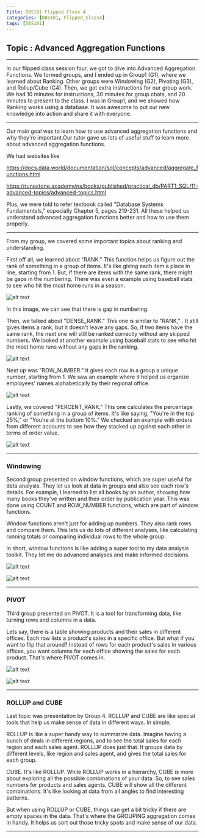 ```yaml
---
Title: DBS101 Flipped Class 4
categories: [DBS101, Flipped_Class4]
tags: [DBS101]
---
```


## Topic : Advanced Aggregation Functions
----

In our flipped class session four, we got to dive into Advanced Aggregation Functions. We formed groups, and I ended up in Group1 (G1), where we learned about Ranking. Other groups were Windowing (G2), Pivoting (G3), and Rollup/Cube (G4). Then, we got extra instructions for our group work. We had 10 minutes for instructions, 30 minutes for group chats, and 20 minutes to present to the class. I was in Group1, and we showed how Ranking works using a database. It was awesome to put our new knowledge into action and share it with everyone.

---
Our main goal was to learn how to use advanced aggregation functions and why they're important.Our tutor gave us lots of useful stuff to learn more about advanced aggregation functions.

We had websites like 

https://docs.data.world/documentation/sql/concepts/advanced/aggregate_functions.html

https://runestone.academy/ns/books/published/practical_db/PART1_SQL/11-advanced-topics/advanced-topics.html  

Plus, we were told to refer textbook called "Database Systems Fundamentals," especially Chapter 5, pages 219-231. All these helped us understand advanced aggregation functions better and how to use them properly.

----
From my group, we covered some important topics about ranking and understanding. 

First off all, we learned about "RANK." This function helps us figure out the rank of something in a group of items. It's like giving each item a place in line, starting from 1. But, if there are items with the same rank, there might be gaps in the numbering. There was even a example using baseball stats to see who hit the most home runs in a season. 

![alt text](<Screenshot from 2024-03-20 23-32-26.png>)

In this image, we can see that there is gap in numbering.

Then, we talked about "DENSE_RANK." This one is similar to "RANK," . It still gives items a rank, but it doesn't leave any gaps. So, if two items have the same rank, the next one will still be ranked correctly without any skipped numbers. We looked at another example using baseball stats to see who hit the most home runs without any gaps in the ranking.

![alt text](<Screenshot from 2024-03-20 23-35-44.png>)

Next up was "ROW_NUMBER."  It gives each row in a group a unique number, starting from 1. We saw an example where it helped us organize employees' names alphabetically by their regional office.

![alt text](<Screenshot from 2024-03-20 23-38-06.png>)

Lastly, we covered "PERCENT_RANK." This one calculates the percentage ranking of something in a group of items. It's like saying, "You're in the top 25%," or "You're at the bottom 10%." We checked an example with orders from different accounts to see how they stacked up against each other in terms of order value.

![alt text](image.png)

---
### Windowing 
Second group presented on window functions, which are super useful for data analysis. They let us look at data in groups and also see each row's details. For example, I learned to list all books by an author, showing how many books they've written and their order by publication year. This was done using COUNT and ROW_NUMBER functions, which are part of window functions.

Window functions aren't just for adding up numbers. They also rank rows and compare them. This lets us do lots of different analyses, like calculating running totals or comparing individual rows to the whole group.

In short, window functions is like adding a super tool to my data analysis toolkit. They let me do advanced analyses and make informed decisions.

![alt text](<Screenshot from 2024-03-20 23-56-00.png>)

![alt text](<Screenshot from 2024-03-20 23-56-18.png>)

---
### PIVOT
Third group presented on PIVOT. It is a tool for transforming data, like turning rows and columns in a data. 

Lets say, there is a table showing products and their sales in different offices. Each row lists a product's sales in a specific office. But what if you want to flip that around? Instead of rows for each product's sales in various offices, you want columns for each office showing the sales for each product. That's where PIVOT comes in.

![alt text](<Screenshot from 2024-03-21 00-11-52.png>)

![alt text](<Screenshot from 2024-03-21 00-12-03.png>)

---
### ROLLUP and CUBE
Last topic was presentation by Group 4. ROLLUP and CUBE are like special tools that help us make sense of data in different ways. In simple,

ROLLUP is like a super handy way to summarize data. Imagine having a bunch of deals in different regions, and to see the total sales for each region and each sales agent. ROLLUP does just that. It groups data by different levels, like region and sales agent, and gives the total sales for each group.

CUBE. It's like ROLLUP. While ROLLUP works in a hierarchy, CUBE is more about exploring all the possible combinations of your data. So, to see sales numbers for products and sales agents, CUBE will show all the different combinations. It's like looking at data from all angles to find interesting patterns.

But when using ROLLUP or CUBE, things can get a bit tricky if there are empty spaces in the data. That's where the GROUPING aggregation comes in handy. It helps us sort out those tricky spots and make sense of our data.

---

